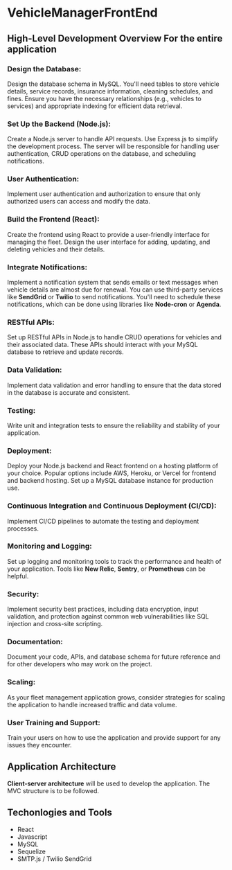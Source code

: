 # VehicleManagerFrontEnd

## High-Level Development Overview For the entire application

### Design the Database:
Design the database schema in MySQL. You'll need tables to store vehicle details, service records, insurance information, cleaning schedules, and fines. Ensure you have the necessary relationships (e.g., vehicles to services) and appropriate indexing for efficient data retrieval.

### Set Up the Backend (Node.js):
Create a Node.js server to handle API requests. Use Express.js to simplify the development process. The server will be responsible for handling user authentication, CRUD operations on the database, and scheduling notifications.

### User Authentication:
Implement user authentication and authorization to ensure that only authorized users can access and modify the data.

### Build the Frontend (React):
Create the frontend using React to provide a user-friendly interface for managing the fleet. Design the user interface for adding, updating, and deleting vehicles and their details. 

### Integrate Notifications:
Implement a notification system that sends emails or text messages when vehicle details are almost due for renewal. You can use third-party services like **SendGrid** or **Twilio** to send notifications. You'll need to schedule these notifications, which can be done using libraries like **Node-cron** or **Agenda**.

### RESTful APIs:
Set up RESTful APIs in Node.js to handle CRUD operations for vehicles and their associated data. These APIs should interact with your MySQL database to retrieve and update records.

### Data Validation:
Implement data validation and error handling to ensure that the data stored in the database is accurate and consistent.

### Testing:
Write unit and integration tests to ensure the reliability and stability of your application.

### Deployment:
Deploy your Node.js backend and React frontend on a hosting platform of your choice. Popular options include AWS, Heroku, or Vercel for frontend and backend hosting. Set up a MySQL database instance for production use.

### Continuous Integration and Continuous Deployment (CI/CD):
Implement CI/CD pipelines to automate the testing and deployment processes.

### Monitoring and Logging:
Set up logging and monitoring tools to track the performance and health of your application. Tools like **New Relic**, **Sentry**, or **Prometheus** can be helpful.

### Security:
Implement security best practices, including data encryption, input validation, and protection against common web vulnerabilities like SQL injection and cross-site scripting.

### Documentation:
Document your code, APIs, and database schema for future reference and for other developers who may work on the project.

### Scaling:
As your fleet management application grows, consider strategies for scaling the application to handle increased traffic and data volume.

### User Training and Support:
Train your users on how to use the application and provide support for any issues they encounter.

## Application Architecture
**Client-server architecture** will be used to develop the application. The MVC structure is to be followed.

## Techonlogies and Tools
- React
- Javascript
- MySQL
- Sequelize
- SMTP.js / Twilio SendGrid





